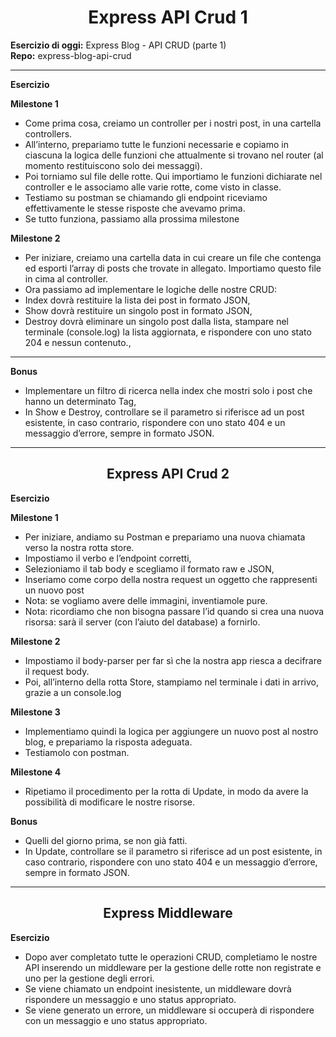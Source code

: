 <h1 align="center">Express API Crud 1</h1>
<b>Esercizio di oggi:</b> Express Blog - API CRUD (parte 1)<br>
<b>Repo:</b> express-blog-api-crud

<hr>

<b>Esercizio</b>

<b>Milestone 1</b>
- Come prima cosa, creiamo un controller per i nostri post, in una cartella controllers. 
- All’interno, prepariamo tutte le funzioni necessarie e copiamo in ciascuna la logica delle funzioni che attualmente si trovano nel router (al momento restituiscono solo dei messaggi). 
- Poi torniamo sul file delle rotte. Qui importiamo le funzioni dichiarate nel controller e le associamo alle varie rotte, come visto in classe.
- Testiamo su postman se chiamando gli endpoint riceviamo effettivamente le stesse risposte che avevamo prima. 
- Se tutto funziona, passiamo alla prossima milestone

<b>Milestone 2</b>
- Per iniziare, creiamo una cartella data  in cui creare un file che contenga ed esporti l’array di posts che trovate in allegato.  Importiamo questo file in cima al controller. 
- Ora passiamo ad implementare le logiche delle nostre CRUD:
- Index dovrà restituire la lista dei post in formato JSON,
- Show dovrà restituire un singolo post in formato JSON,
- Destroy dovrà eliminare un singolo post dalla lista, stampare nel terminale (console.log) la lista aggiornata, e rispondere con uno stato 204 e nessun contenuto.,

<hr>

<b>Bonus</b>
- Implementare un filtro di ricerca nella index che mostri solo i post che hanno un determinato Tag,
- In Show e Destroy, controllare se il parametro si riferisce ad un post esistente, in caso contrario, rispondere con uno stato 404 e un messaggio d’errore, sempre in formato JSON.

<hr>

 <h2 align="center">Express API Crud 2</h2>
 

 <b>Esercizio</b>

 <b>Milestone 1</b>
 - Per iniziare, andiamo su Postman e prepariamo una nuova chiamata verso la nostra rotta store. 
- Impostiamo il verbo e l’endpoint corretti,
- Selezioniamo il tab body e scegliamo il formato raw e JSON,
- Inseriamo come corpo della nostra request un oggetto che rappresenti un nuovo post
- Nota: se vogliamo avere delle immagini, inventiamole pure. 
- Nota: ricordiamo che non bisogna passare l’id quando si crea una nuova risorsa: sarà il server (con l’aiuto del database) a fornirlo.

<b>Milestone 2</b>
- Impostiamo il body-parser per far sì che la nostra app riesca a decifrare il request body.
- Poi, all’interno della rotta Store, stampiamo nel terminale i dati in arrivo, grazie a un console.log 

<b>Milestone 3</b>
- Implementiamo quindi la logica per aggiungere un nuovo post al nostro blog, e prepariamo la risposta adeguata.
- Testiamolo con postman.

<b>Milestone 4</b>
- Ripetiamo il procedimento per la rotta di Update, in modo da avere la possibilità di modificare le nostre risorse. 

<b>Bonus</b>
- Quelli del giorno prima, se non già fatti.<br>
- In Update, controllare se il parametro si riferisce ad un post esistente, in caso contrario, rispondere con uno stato 404 e un messaggio d’errore, sempre in formato JSON.

<hr>

 <h2 align="center">Express Middleware</h2>

<b>Esercizio</b>
- Dopo aver completato tutte le operazioni CRUD, completiamo le nostre API inserendo un middleware per la gestione delle rotte non registrate e uno per la gestione degli errori.
- Se viene chiamato un endpoint inesistente, un middleware dovrà rispondere un messaggio e uno status appropriato.
- Se viene generato un errore, un middleware si occuperà di rispondere con un messaggio e uno status appropriato.
